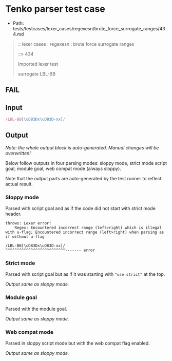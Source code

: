 # Tenko parser test case

- Path: tests/testcases/lexer_cases/regexesn/brute_force_surrogate_ranges/434.md

> :: lexer cases : regexesn : brute force surrogate ranges
>
> ::> 434
>
> Imported lexer test
>
> surrogate LBL-BB

## FAIL

## Input

`````js
/LBL-BB[\uD83Dx\uD83D-xx]/
`````

## Output

_Note: the whole output block is auto-generated. Manual changes will be overwritten!_

Below follow outputs in four parsing modes: sloppy mode, strict mode script goal, module goal, web compat mode (always sloppy).

Note that the output parts are auto-generated by the test runner to reflect actual result.

### Sloppy mode

Parsed with script goal and as if the code did not start with strict mode header.

`````
throws: Lexer error!
    Regex: Encountered incorrect range (left>right) which is illegal with u-flag; Encountered incorrect range (left>right) when parsing as if without u-flag

/LBL-BB[\uD83Dx\uD83D-xx]/
^^^^^^^^^^^^^^^^^^^^^^^^^^------- error
`````

### Strict mode

Parsed with script goal but as if it was starting with `"use strict"` at the top.

_Output same as sloppy mode._

### Module goal

Parsed with the module goal.

_Output same as sloppy mode._

### Web compat mode

Parsed in sloppy script mode but with the web compat flag enabled.

_Output same as sloppy mode._
